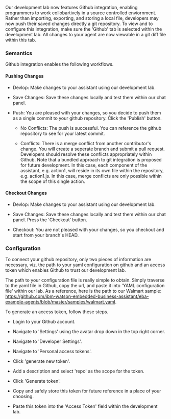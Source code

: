 Our development lab now features Github integration, enabling programmers to work collobartively in a source controlled enviornment. Rather than importing, exporting, and storing a local file, developers may now push their saved changes directly a git repository. To view and to configure this integration, make sure the 'Github' tab is selected within the development lab. All changes to your agent are now viewable in a git diff file within this tab.

### Semantics
Github integration enables the following workflows. 

#### Pushing Changes
- Devlop: Make changes to your assistant using our development lab.

- Save Changes: Save these changes locally and test them within our chat panel.

- Push: You are pleased with your changes, so you decide to push them as a single commit to your github repository. Click the 'Publish' button.

    - No Conflicts: The push is successful. You can reference the github repository to see for your latest commit.

    - Conflicts: There is a merge conflict from another contributor's change. You will create a seperate branch and submit a pull request. Developers should resolve these conflicts appropriately within Github. Note that a bundled approach to git integration is proposed for future development. In this case, each component of the assistant, e.g. action1, will reside in its own file within the repository, e.g. action1.js. In this case, merge conflicts are only possible within the scope of this single action.


#### Checkout Changes
- Devlop: Make changes to your assistant using our development lab.

- Save Changes: Save these changes locally and test them within our chat panel. Press the 'Checkout' button. 

- Checkout: You are not pleased with your changes, so you checkout and start from your branch's HEAD. 


### Configuration
To connect your github repository, only two pieces of information are necessary, viz. the path to your yaml configuration on github and an access token which enables Github to trust our development lab.

The path to your configuration file is really simple to obtain. Simply traverse to the yaml file in Github, copy the url, and paste it into 'YAML configuration file' within our lab. As a reference, here is the path to our Walmart sample: https://github.com/ibm-watson-embedded-business-assistant/eba-example-agents/blob/master/samples/walmart.yaml.

To generate an access token, follow these steps.

- Login to your Github account.

- Navigate to 'Settings' using the avatar drop down in the top right corner.

- Navigate to 'Developer Settings'.

- Navigate to 'Personal access tokens'.

- Click 'generate new token'.

- Add a description and select 'repo' as the scope for the token.

- Click 'Generate token'.

- Copy and safely store this token for future reference in a place of your choosing.

- Paste this token into the 'Access Token' field within the development lab.